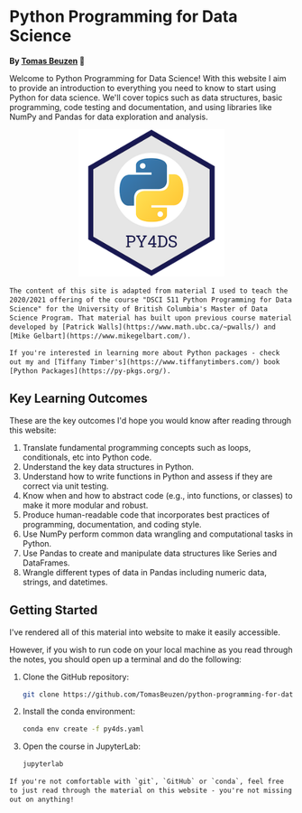 # Python Programming for Data Science

**By [Tomas Beuzen](https://www.tomasbeuzen.com/) 🚀**

Welcome to Python Programming for Data Science! With this website I aim to provide an introduction to everything you need to know to start using Python for data science. We'll cover topics such as data structures, basic programming, code testing and documentation, and using libraries like NumPy and Pandas for data exploration and analysis.

<p align="center">
  <img src="docs/logo.png" width="260">
</p>

```{admonition} Attribution
The content of this site is adapted from material I used to teach the 2020/2021 offering of the course "DSCI 511 Python Programming for Data Science" for the University of British Columbia's Master of Data Science Program. That material has built upon previous course material developed by [Patrick Walls](https://www.math.ubc.ca/~pwalls/) and [Mike Gelbart](https://www.mikegelbart.com/).
```

```{hint}
If you're interested in learning more about Python packages - check out my and [Tiffany Timber's](https://www.tiffanytimbers.com/) book [Python Packages](https://py-pkgs.org/).
```

## Key Learning Outcomes

These are the key outcomes I'd hope you would know after reading through this website:

1. Translate fundamental programming concepts such as loops, conditionals, etc into Python code.
2. Understand the key data structures in Python.
3. Understand how to write functions in Python and assess if they are correct via unit testing.
4. Know when and how to abstract code (e.g., into functions, or classes) to make it more modular and robust.
5. Produce human-readable code that incorporates best practices of programming, documentation, and coding style.
6. Use NumPy perform common data wrangling and computational tasks in Python.
7. Use Pandas to create and manipulate data structures like Series and DataFrames.
8. Wrangle different types of data in Pandas including numeric data, strings, and datetimes.

## Getting Started

I've rendered all of this material into website to make it easily accessible.

However, if you wish to run code on your local machine as you read through the notes, you should open up a terminal and do the following:

1. Clone the GitHub repository:
   ```sh
   git clone https://github.com/TomasBeuzen/python-programming-for-data-science.git
   ```
2. Install the conda environment:
   ```sh
   conda env create -f py4ds.yaml
   ```
3. Open the course in JupyterLab:
   ```sh
   jupyterlab
   ```

```{tip}
If you're not comfortable with `git`, `GitHub` or `conda`, feel free to just read through the material on this website - you're not missing out on anything! 
```
